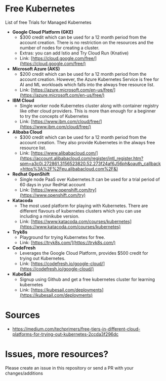 # Free Kubernetes
List of free Trials for Managed Kubernetes

- **Google Cloud Platform (GKE)**
  - $300 credit which can be used for a 12 month period from the account creation. There is no restriction on the resources and the number of nodes for creating a cluster. 
  - Extras: you can add Istio and Try Cloud Run (Knative)
  - Link: [https://cloud.google.com/free/](https://cloud.google.com/free/)
- **Microsoft Azure (AKS)**
  - $200 credit which can be used for a 12 month period from the account creation. However, the Azure Kubernetes Service is free for AI and ML workloads which falls into the always free resource list.
  - Link: [https://azure.microsoft.com/en-us/free/](https://azure.microsoft.com/en-us/free/)
- **IBM Cloud**
  - Single worker node Kubernetes cluster along with container registry like other cloud providers. This is more than enough for a beginner to try the concepts of Kubernetes
  - Link: [https://www.ibm.com/cloud/free/](https://www.ibm.com/cloud/free/)
- **Alibaba Cloud**
  - $300 credit which can be used for a 12 month period from the account creation. They also provide Kubernetes in the always free resource list.
  - Link: [https://www.alibabacloud.com/](https://account.alibabacloud.com/register/intl_register.htm?spm=a3c0i.272861.3156523820.52.273f24af6J56ph&oauth_callback=https%3A%2F%2Feu.alibabacloud.com%2F&)
- **Redhat OpenShift**
  - Single node PaaS over Kubernetes.It can be used for a trial period of 60 days in your RedHat account
  - Link: [https://www.openshift.com/try](https://www.openshift.com/try)
- **Katacoda**
  - The most used platform for playing with Kubernetes. There are different flavours of kubernetes clusters which you can use including a minikube version.
  - Link: [https://www.katacoda.com/courses/kubernetes](https://www.katacoda.com/courses/kubernetes)
- **Tryk8s**
  - Playground for trying Kubernetes for free.
  - Link: [https://tryk8s.com/](https://tryk8s.com/)
- **CodeFresh**
  - Leverages the Google Cloud Platform, provides $500 credit for trying out Kubernetes.
  - Link: [https://codefresh.io/google-cloud/](https://codefresh.io/google-cloud/)
- **KubeSail**
  - Signup using Github and get a free kubernetes cluster for learning kubernetes
  - Link: [https://kubesail.com/deployments](https://kubesail.com/deployments)


# Sources
- https://medium.com/techprimers/free-tiers-in-different-cloud-platforms-for-trying-out-kubernetes-2ccda3f296dc

# Issues, more resources? 
Please create an issue in this repository or send a PR with your changes/additions
